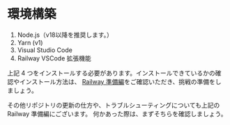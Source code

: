 # 環境構築

1. Node.js（v18以降を推奨します。）
2. Yarn (v1)
3. Visual Studio Code
4. Railway VSCode 拡張機能

上記 4 つをインストールする必要があります。インストールできているかの確認やインストール方法は、
[Railway 準備編](https://www.notion.so/techbowl/Railway-ceba695d5014460e9733c2a46318cdec)をご確認いただき、挑戦の準備をしましょう。

その他リポジトリの更新の仕方や、トラブルシューティングについても上記の Railway 準備編にございます。
何かあった際は、まずそちらを確認しましょう。
